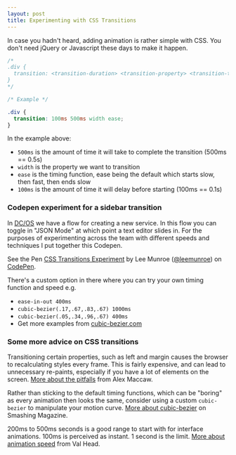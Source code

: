 ```yaml
---
layout: post
title: Experimenting with CSS Transitions
---
```


In case you hadn't heard, adding animation is rather simple with CSS. You don't need jQuery or Javascript these days to make it happen.

```css
/*
.div {
  transition: <transition-duration> <transition-property> <transition-timing-function> <transition-delay>
}
*/

/* Example */

.div {
  transition: 100ms 500ms width ease;
}
```

In the example above:

* `500ms` is the amount of time it will take to complete the transition (500ms == 0.5s)
* `width` is the property we want to transition
* `ease` is the timing function, ease being the default which starts slow, then fast, then ends slow
* `100ms` is the amount of time it will delay before starting (100ms == 0.1s)

### Codepen experiment for a sidebar transition

In [DC/OS](http://dcos.io) we have a flow for creating a new service. In this flow you can toggle in "JSON Mode" at which point a text editor slides in. For the purposes of experimenting across the team with different speeds and techniques I put together this Codepen.

<p data-height="465" data-theme-id="0" data-slug-hash="gwQojK" data-default-tab="result" data-user="leemunroe" data-embed-version="2" data-pen-title="CSS Transitions Experiment" class="codepen">See the Pen <a href="http://codepen.io/leemunroe/pen/gwQojK/">CSS Transitions Experiment</a> by Lee Munroe (<a href="http://codepen.io/leemunroe">@leemunroe</a>) on <a href="http://codepen.io">CodePen</a>.</p>
<script async src="https://production-assets.codepen.io/assets/embed/ei.js"></script>

There's a custom option in there where you can try your own timing function and speed e.g.

* `ease-in-out 400ms`
* `cubic-bezier(.17,.67,.83,.67) 1000ms`
* `cubic-bezier(.05,.34,.96,.67) 400ms`
* Get more examples from [cubic-bezier.com](http://cubic-bezier.com/)

### Some more advice on CSS transitions

Transitioning certain properties, such as left and margin causes the browser to recalculating styles every frame. This is fairly expensive, and can lead to unnecessary re-paints, especially if you have a lot of elements on the screen. [More about the pitfalls](https://blog.alexmaccaw.com/css-transitions) from Alex Maccaw.

Rather than sticking to the default timing functions, which can be "boring" as every animation then looks the same, consider using a custom `cubic-bezier` to manipulate your motion curve. [More about cubic-bezier](https://www.smashingmagazine.com/2016/08/css-animations-motion-curves/) on Smashing Magazine.

200ms to 500ms seconds is a good range to start with for interface animations. 100ms is perceived as instant. 1 second is the limit. [More about animation speed](http://valhead.com/2016/05/05/how-fast-should-your-ui-animations-be/) from Val Head.
